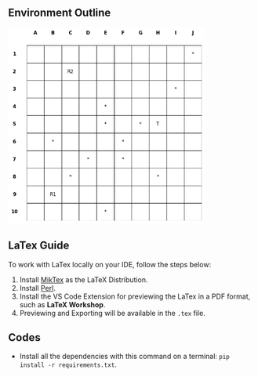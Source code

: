 ## Environment Outline
<img src="poc/output.png" alt="Proof of Concept Output" width="400" height="400"/>

## LaTex Guide
To work with LaTex locally on your IDE, follow the steps below: 
1. Install [MikTex](https://miktex.org/) as the LaTeX Distribution.
2. Install [Perl](https://strawberryperl.com/).
3. Install the VS Code Extension for previewing the LaTex in a PDF format, such as **LaTeX Workshop**.
4. Previewing and Exporting will be available in the `.tex` file. 

## Codes
* Install all the dependencies with this command on a terminal: `pip install -r requirements.txt`.